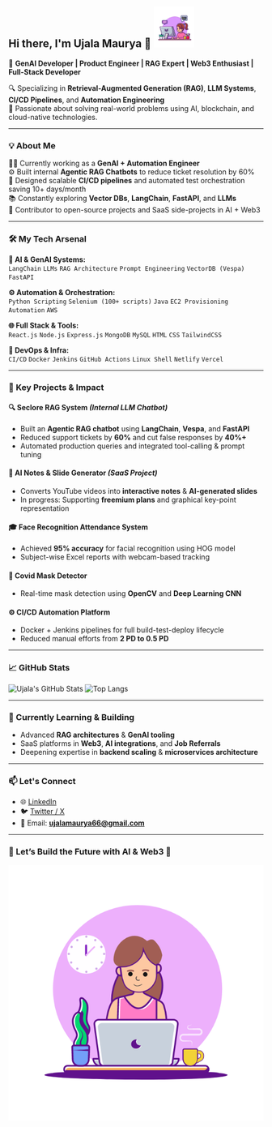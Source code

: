 ## Hi there, I'm Ujala Maurya 👋  <img src="assets/girl-coding.gif" width="80" />

🚀 **GenAI Developer | Product Engineer | RAG Expert | Web3 Enthusiast | Full-Stack Developer**

🔍 Specializing in **Retrieval-Augmented Generation (RAG)**, **LLM Systems**, **CI/CD Pipelines**, and **Automation Engineering**  
🎯 Passionate about solving real-world problems using AI, blockchain, and cloud-native technologies.

---

### 💡 About Me

👩‍💻 Currently working as a **GenAI + Automation Engineer**  
⚙️ Built internal **Agentic RAG Chatbots** to reduce ticket resolution by 60%  
🧪 Designed scalable **CI/CD pipelines** and automated test orchestration saving 10+ days/month  
📚 Constantly exploring **Vector DBs**, **LangChain**, **FastAPI**, and **LLMs**  
🤝 Contributor to open-source projects and SaaS side-projects in AI + Web3

---

### 🛠️ My Tech Arsenal

**🧠 AI & GenAI Systems:**  
`LangChain` `LLMs` `RAG Architecture` `Prompt Engineering` `VectorDB (Vespa)` `FastAPI`

**⚙️ Automation & Orchestration:**  
`Python Scripting` `Selenium (100+ scripts)` `Java` `EC2 Provisioning Automation` `AWS`

**🌐 Full Stack & Tools:**  
`React.js` `Node.js` `Express.js` `MongoDB` `MySQL` `HTML` `CSS` `TailwindCSS`

**🚀 DevOps & Infra:**  
`CI/CD` `Docker` `Jenkins` `GitHub Actions` `Linux Shell` `Netlify` `Vercel`

---

### 📌 Key Projects & Impact

#### 🔍 Seclore RAG System *(Internal LLM Chatbot)*  
- Built an **Agentic RAG chatbot** using **LangChain**, **Vespa**, and **FastAPI**  
- Reduced support tickets by **60%** and cut false responses by **40%+**  
- Automated production queries and integrated tool-calling & prompt tuning

#### 🧠 AI Notes & Slide Generator *(SaaS Project)*  
- Converts YouTube videos into **interactive notes** & **AI-generated slides**  
- In progress: Supporting **freemium plans** and graphical key-point representation

#### 🎓 Face Recognition Attendance System  
- Achieved **95% accuracy** for facial recognition using HOG model  
- Subject-wise Excel reports with webcam-based tracking

#### 🧪 Covid Mask Detector  
- Real-time mask detection using **OpenCV** and **Deep Learning CNN**

#### ⚙️ CI/CD Automation Platform  
- Docker + Jenkins pipelines for full build-test-deploy lifecycle  
- Reduced manual efforts from **2 PD to 0.5 PD**

---

### 📈 GitHub Stats

![Ujala's GitHub Stats](https://github-readme-stats.vercel.app/api?username=UjalaM&show_icons=true&theme=radical)
![Top Langs](https://github-readme-stats.vercel.app/api/top-langs/?username=UjalaM&layout=compact&theme=radical)

---

### 🌱 Currently Learning & Building

- Advanced **RAG architectures** & **GenAI tooling**
- SaaS platforms in **Web3**, **AI integrations**, and **Job Referrals**
- Deepening expertise in **backend scaling** & **microservices architecture**

---

### 📫 Let's Connect

- 🌐 [LinkedIn](https://www.linkedin.com/in/ujala-maurya-606590192/)
- 🐦 [Twitter / X](https://x.com/i_ujalam)
- 📧 Email: **ujalamaurya66@gmail.com**

---

### 🤝 Let’s Build the Future with AI & Web3 🚀

<img src="assets/girl-coding-1.gif" />
